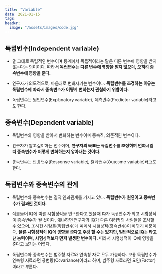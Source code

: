 ```yaml
---
title: "Variable"
date: 2021-01-15
tags:
header:
  image: "/assets/images/code.jpg"
---
```


## 독립변수(Independent variable)

* 말 그대로 독립적인 변수이며 통계에서 독립적이라는 말은 다른 변수에 영향을 받지 않는다는 의미이다. 따라서 **독립변수는 다른 변수에 영향을 받지 않으며, 오히려 종속변수에 영향을 준다.**

* 연구자가 의도적으로, 마음대로 변화시키는 변수이다. **독립변수를 조정하는 이유는 독립변수에 따라서 종속변수가 어떻게 변하는지 관찰하기 위함이다.**

* 독립변수는 원인변수(Explanatory variable), 예측변수(Predictor variable)라고도 한다.



## 종속변수(Dependent variable)

* 독립변수의 영향을 받아서 변화하는 변수이며 종속적, 의존적인 변수이다.

* 연구자가 알고싶어하는 변수이며, **연구자의 목표는 독립변수를 조정하여 변화시킬 때 종속변수가 어떻게 변화하는지 알아내는 것이다.**

* 종속변수는 반응변수(Response variable), 결과변수(Outcome variable)라고도 한다.



## 독립변수와 종속변수의 관계

* 독립변수와 종속변수는 결국 인과관계를 가지고 있다. **독립변수가 원인이고 종속변수가 결과인 것이다.**

* 예를들어 IQ에 따른 시험성적을 연구한다고 했을때 IQ가 독립변수가 되고 시험성적이 종속변수가 될 것이다. 왜냐하면 연구자가 IQ가 다른 여러명의 사람들을 조사할 수 있으며, 조사한 사람들(독립변수)에 따라서 시험성적(종속변수)이 바뀌기 때문이다. **물론 시험성적이 IQ에 영향을 준다고 주장 할 수는 있지만, 일반적으로 IQ는 타고난 능력이며, 시험성적보다 먼저 발생한 변수이다.** 따라서 시험성적이 IQ에 영향을 준다고 보기는 어렵다.

* 독립변수와 종속변수는 범주형 자료와 연속형 자료 모두 가능하다. 보통 독립변수가 연속형 자료라면 공변량(Covariance)이라고 하며, 범주형 자료라면 요인(Factor)이라고 부른다.

<img src="{{ site.url }}{{ site.baseurl }}/assets/images/Statistics/3.png" alt="">